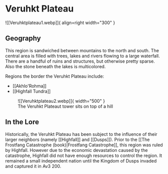 # Veruhkt Plateau

![[Veruhktplateau1.webp]]{ align=right width="300" }

## Geography

This region is sandwiched between mountains to the north and south. The central area is filled with trees, lakes and rivers flowing to a large waterfall. There are a handful of ruins and structures, but otherwise pretty sparse. Also the stone beneath the lakes is multicolored.

Regions the border the Veruhkt Plateau include:

- [[Akhlo'Rohma]]
- [[Highfall Tundra]]

<figure markdown>
  ![[Veruhktplateau2.webp]]{ width="500" }
  <figcaption>The Veruhkt Plateaut tower sits on top of a hill</figcaption>
</figure>

## In the Lore

Historically, the Veruhkt Plateau has been subject to the influence of their larger neighbors (namely [[Highfall]] and [[Dusps]]). Prior to the [[The Frostfang Catastrophe (book)|Frostfang Catastrophe]], this region was ruled by Highfall. However due to the economic devastation caused by the catastrophe, Highfall did not have enough resources to control the region. It remained a small independent nation until the Kingdom of Dusps invaded and captured it in Av3 200.

